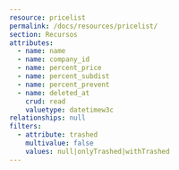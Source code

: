 ```yaml
---
resource: pricelist
permalink: /docs/resources/pricelist/
section: Recursos
attributes:
  - name: name
  - name: company_id
  - name: percent_price
  - name: percent_subdist
  - name: percent_prevent
  - name: deleted_at
    crud: read
    valuetype: datetimew3c
relationships: null
filters:
  - attribute: trashed
    multivalue: false
    values: null|onlyTrashed|withTrashed
---
```

